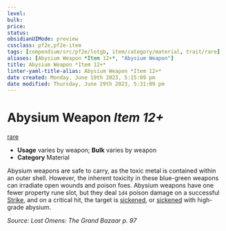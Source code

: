 ```yaml
---
level:
bulk:
price:
status:
obsidianUIMode: preview
cssclass: pf2e,pf2e-item
tags: [compendium/src/pf2e/lotgb, item/category/material, trait/rare]
aliases: [Abysium Weapon *Item 12+*, "Abysium Weapon"]
title: Abysium Weapon *Item 12+*
linter-yaml-title-alias: Abysium Weapon *Item 12+*
date created: Monday, June 19th 2023, 5:15:09 pm
date modified: Thursday, June 29th 2023, 5:31:09 pm
---
```


# Abysium Weapon *Item 12+*

[rare](rules/traits/rare.md)  

- **Usage** varies by weapon; **Bulk** varies by weapon
- **Category** Material

Abysium weapons are safe to carry, as the toxic metal is contained within an outer shell. However, the inherent toxicity in these blue-green weapons can irradiate open wounds and poison foes. Abysium weapons have one fewer property rune slot, but they deal `1d4` poison damage on a successful [Strike](rules/actions/strike.md), and on a critical hit, the target is [sickened](rules/conditions.md#Sickened), or [sickened](rules/conditions.md#Sickened) with high-grade abysium.

*Source: Lost Omens: The Grand Bazaar p. 97*

